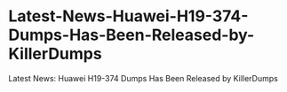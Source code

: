 # Latest-News-Huawei-H19-374-Dumps-Has-Been-Released-by-KillerDumps
Latest News: Huawei H19-374 Dumps Has Been Released by KillerDumps
